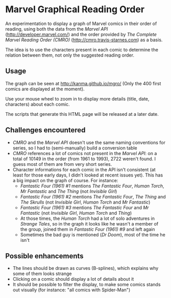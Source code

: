 # Marvel Graphical Reading Order

An experimentation to display a graph of Marvel comics in their order of reading, using
both the data from the *Marvel API* (http://developer.marvel.com/) and the order provided
by *The Complete Marvel Reading Order (CMRO)* (http://cmro.travis-starnes.com) as a basis.

The idea is to use the characters present in each comic to determine the relation between
them, not only the suggested reading order.


## Usage

The graph can be seen at http://kanma.github.io/mgro/ (Only the 400 first comics are
displayed at the moment).

Use your mouse wheel to zoom in to display more details (title, date, characters) about
each comic.

The scripts that generate this HTML page will be released at a later date.


## Challenges encountered

* *CMRO* and the *Marvel API* doesn't use the same naming conventions for series, so I had
  to (semi-manually) build a conversion table
* *CMRO* references a lot of comics not present in the *Marvel API*: on a total of 10149
  in the order (from 1961 to 1993), 2722 weren't found. I guess most of them are from very
  short series.
* Character informations for each comic in the API isn't consistent (at least for those
  early days, I didn't looked at recent issues yet). This has a big impact on the graph of
  course. For instance:
  * *Fantastic Four (1961) #1* mentions *The Fantastic Four*, *Human Torch*, *Mr Fantastic*
    and *The Thing* (not *Invisible Girl*)
  * *Fantastic Four (1961) #2* mentions *The Fantastic Four*, *The Thing* and *The Skrulls*
    (not *Invisible Girl*, *Human Torch* and *Mr Fantastic*)
  * *Fantastic Four (1961) #3* mentions *The Fantastic Four* and *Mr Fantastic* (not
    *Invisible Girl*, *Human Torch* and *Thing*)
  * At those times, the *Human Torch* had a lot of solo adventures in *Strange Tales*, so
    in the graph it looks like he wasn't a member of the group, joined them in *Fantastic
    Four (1961) #9* and left again
  * Sometimes the bad guy is mentioned (*Dr Doom*), most of the time he isn't


## Possible enhancements

* The lines should be drawn as curves (B-splines), which explains why some of them looks
  strange
* Clicking on a comic should display a lot of details about it
* It should be possible to filter the display, to make some comics stands out visually
  (for instance: "all comics with Spider-Man")
